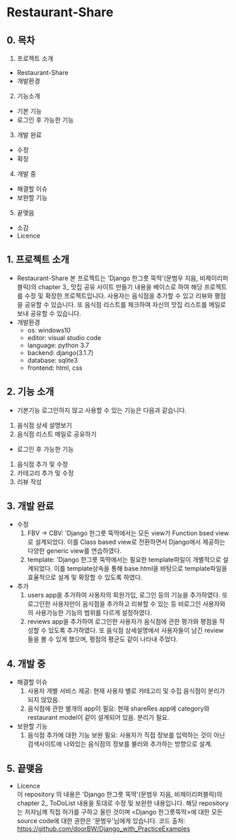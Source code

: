 # Restaurant-Share

## 0. 목차
1. 프로젝트 소개
  * Restaurant-Share
  * 개발환경
2. 기능소개
  * 기본 기능
  * 로그인 후 가능한 기능
3. 개발 완료
  * 수정
  * 확장
4. 개발 중
  * 해결할 이슈
  * 보완할 기능
5. 끝맺음
  * 소감
  * Licence

## 1. 프로젝트 소개
* Restaurant-Share
  본 프로젝트는 'Django 한그릇 뚝딱'(문범우 지음, 비제이리퍼블릭)의 chapter 3_ 맛집 공유 사이트 만들기 내용을 베이스로 하여 해당 프로젝트를 수정 및 확장한 프로젝트입니다.
  사용자는 음식점을 추가할 수 있고 리뷰와 평점을 공유할 수 있습니다. 또 음식점 리스트를 체크하여 자신의 맛집 리스트를 메일로 보내 공유할 수 있습니다.
* 개발환경
  * os: windows10
  * editor: visual studio code
  * language: python 3.7
  * backend: django(3.1.7)
  * database: sqlite3
  * frontend: html, css

## 2. 기능 소개
  * 기본기능
  로그인하지 않고 사용할 수 있는 기능은 다음과 같습니다.
   1. 음식점 상세 설명보기
   2. 음식점 리스트 메일로 공유하기

  * 로그인 후 가능한 기능
   1. 음식점 추가 및 수정
   2. 카테고리 추가 및 수정
   3. 리뷰 작성

## 3. 개발 완료
* 수정   
  1. FBV -> CBV: 'Django 한그릇 뚝딱에서는 모든 view가 Function bsed view로 설계되었다. 이를 Class based view로 전환하면서 Django에서 제공하는 다양한 generic view를 연습하였다.
  2. template: 'Django 한그릇 뚝딱에서는 필요한 template파일이 개별적으로 설계되었다. 이를 template상속을 통해 base.html을 바탕으로 template파일을 효율적으로 설계 및 확장할 수 있도록 하였다.
* 추가   
  1. users app을 추가하여 사용자의 회원가입, 로그인 등의 기능을 추가하였다. 또 로그인한 사용자만이 음식점을 추가하고 리뷰할 수 있는 등 비로그인 사용자와의 사용가능한 기능의 범위를 다르게 설정하였다.   
  2. reviews app을 추가하여 로그인한 사용자가 음식점에 관한 평가와 평점을 작성할 수 있도록 추가하였다. 또 음식점 상세설명에서 사용자들이 남긴 review들을 볼 수 있게 했으며, 평점의 평균도 같이 나타내 주었다.   

## 4. 개발 중
  * 해결할 이슈   
    1. 사용자 개별 서비스 제공: 현재 사용자 별로 카테고리 및 수집 음식점이 분리가 되지 않았음.
    2. 음식점에 관한 별개의 app이 필요: 현재 shareRes app에 category와 restaurant model이 같이 설계되어 있음. 분리가 필요.
  * 보완할 기능   
    1.  음식점 추가에 대한 기능 보완 필요: 사용자가 직접 정보를 입력하는 것이 아닌 검색사이트에 나와있는 음식점의 정보를 불러와 추가하는 방향으로 설계.
    
## 5. 끝맺음
* Licence   
이 repository 의 내용은 'Django 한그릇 뚝딱'(문범우 지음, 비제이리퍼블릭)의 chapter 2_ ToDoList 내용을 토대로 수정 및 보완한 내용입니다.
해당 repository는 저자님께 직접 허가를 구하고 올린 것이며 <Django 한그릇뚝딱>에 대한 모든 source code에 대한 권한은 '문범우'님에게 있습니다.
코드 출처:
https://github.com/doorBW/Django_with_PracticeExamples
